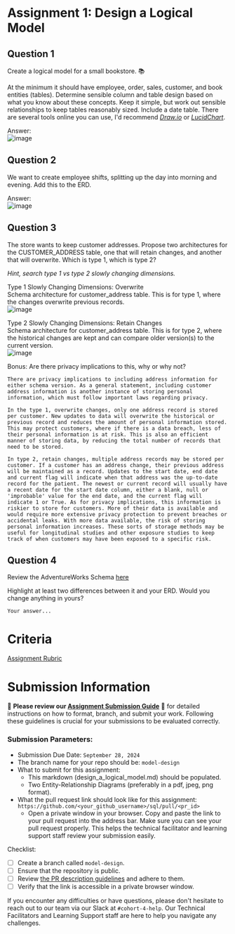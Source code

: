 # Assignment 1: Design a Logical Model

## Question 1
Create a logical model for a small bookstore. 📚

At the minimum it should have employee, order, sales, customer, and book entities (tables). Determine sensible column and table design based on what you know about these concepts. Keep it simple, but work out sensible relationships to keep tables reasonably sized. Include a date table. There are several tools online you can use, I'd recommend [_Draw.io_](https://www.drawio.com/) or [_LucidChart_](https://www.lucidchart.com/pages/).

Answer:  
![image](https://github.com/user-attachments/assets/42951d68-0f99-4730-8cc7-a2cd87644508)



## Question 2
We want to create employee shifts, splitting up the day into morning and evening. Add this to the ERD.

Answer:  
![image](https://github.com/user-attachments/assets/51b3625c-ab63-45bc-804a-e1ccab058b1a)


## Question 3
The store wants to keep customer addresses. Propose two architectures for the CUSTOMER_ADDRESS table, one that will retain changes, and another that will overwrite. Which is type 1, which is type 2?

_Hint, search type 1 vs type 2 slowly changing dimensions._

Type 1 Slowly Changing Dimensions: Overwrite  
Schema architecture for customer_address table. This is for type 1, where the changes overwrite previous records.  
![image](https://github.com/user-attachments/assets/863de839-5bd0-482b-801c-54b78fea4223)

Type 2 Slowly Changing Dimensions: Retain Changes  
Schema architecture for customer_address table. This is for type 2, where the historical changes are kept and can compare older version(s) to the current version.  
![image](https://github.com/user-attachments/assets/45807f6d-0be7-41b2-8698-bb54bab56935)



Bonus: Are there privacy implications to this, why or why not?
```
There are privacy implications to including address information for either schema version. As a general statement, including customer address information is another instance of storing personal information, which must follow important laws regarding privacy.

In the type 1, overwrite changes, only one address record is stored per customer. New updates to data will overwrite the historical or previous record and reduces the amount of personal information stored. This may protect customers, where if there is a data breach, less of their personal information is at risk. This is also an efficient manner of storing data, by reducing the total number of records that need to be stored.

In type 2, retain changes, multiple address records may be stored per customer. If a customer has an address change, their previous address will be maintained as a record. Updates to the start date, end date and current flag will indicate when that address was the up-to-date record for the patient. The newest or current record will usually have a recent date for the start date column, either a blank, null or 'improbable' value for the end date, and the current flag will indicate 1 or True. As for privacy implications, this information is riskier to store for customers. More of their data is available and would require more extensive privacy protection to prevent breaches or accidental leaks. With more data available, the risk of storing personal information increases. These sorts of storage methods may be useful for longitudinal studies and other exposure studies to keep track of when customers may have been exposed to a specific risk.  
```

## Question 4
Review the AdventureWorks Schema [here](https://i.stack.imgur.com/LMu4W.gif)

Highlight at least two differences between it and your ERD. Would you change anything in yours?
```
Your answer...
```

# Criteria

[Assignment Rubric](./assignment_rubric.md)

# Submission Information

🚨 **Please review our [Assignment Submission Guide](https://github.com/UofT-DSI/onboarding/blob/main/onboarding_documents/submissions.md)** 🚨 for detailed instructions on how to format, branch, and submit your work. Following these guidelines is crucial for your submissions to be evaluated correctly.

### Submission Parameters:
* Submission Due Date: `September 28, 2024`
* The branch name for your repo should be: `model-design`
* What to submit for this assignment:
    * This markdown (design_a_logical_model.md) should be populated.
    * Two Entity-Relationship Diagrams (preferably in a pdf, jpeg, png format).
* What the pull request link should look like for this assignment: `https://github.com/<your_github_username>/sql/pull/<pr_id>`
    * Open a private window in your browser. Copy and paste the link to your pull request into the address bar. Make sure you can see your pull request properly. This helps the technical facilitator and learning support staff review your submission easily.

Checklist:
- [ ] Create a branch called `model-design`.
- [ ] Ensure that the repository is public.
- [ ] Review [the PR description guidelines](https://github.com/UofT-DSI/onboarding/blob/main/onboarding_documents/submissions.md#guidelines-for-pull-request-descriptions) and adhere to them.
- [ ] Verify that the link is accessible in a private browser window.

If you encounter any difficulties or have questions, please don't hesitate to reach out to our team via our Slack at `#cohort-4-help`. Our Technical Facilitators and Learning Support staff are here to help you navigate any challenges.

